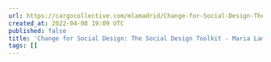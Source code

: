 ```yaml
---
url: https://cargocollective.com/mlamadrid/Change-for-Social-Design-The-Social-Design-Toolkit
created_at: 2022-04-08 19:09 UTC
published: false
title: 'Change for Social Design: The Social Design Toolkit - Maria Lamadrid'
tags: []
---
```



